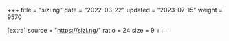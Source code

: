 +++
title = "sizi.ng"
date = "2022-03-22"
updated = "2023-07-15"
weight = 9570

[extra]
source = "https://sizi.ng/"
ratio = 24
size = 9
+++
